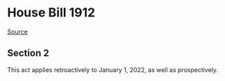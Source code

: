# House Bill 1912

[Source](http://lawfilesext.leg.wa.gov/biennium/2021-22/Xml/Bills/House%20Bills/1912.xml)
## Section 2
This act applies retroactively to January 1, 2022, as well as prospectively.

